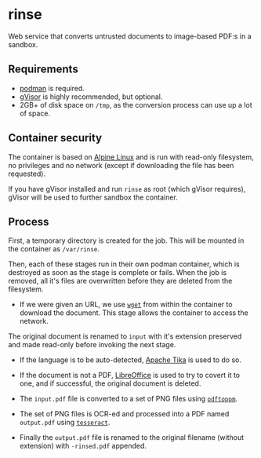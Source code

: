 # rinse

Web service that converts untrusted documents to image-based PDF:s in a sandbox.

## Requirements

* [podman](https://podman.io/) is required.
* [gVisor](https://gvisor.dev/) is highly recommended, but optional.
* 2GB+ of disk space on `/tmp`, as the conversion process can use up a lot of space.

## Container security

The container is based on [Alpine Linux](https://www.alpinelinux.org/) and is run
with read-only filesystem, no privileges and no network (except if downloading
the file has been requested).

If you have gVisor installed and run `rinse` as root (which gVisor requires),
gVisor will be used to further sandbox the container.

## Process

First, a temporary directory is created for the job. This will be mounted in the 
container as `/var/rinse`.

Then, each of these stages run in their own podman container, which is destroyed 
as soon as the stage is complete or fails. When the job is removed, all it's files
are overwritten before they are deleted from the filesystem.

- If we were given an URL, we use [`wget`](https://www.gnu.org/software/wget/)
  from within the container to download the document. This stage allows the
  container to access the network.

The original document is renamed to `input` with it's extension preserved and made
read-only before invoking the next stage.

- If the language is to be auto-detected, [Apache Tika](https://tika.apache.org/)
  is used to do so.

- If the document is not a PDF, [LibreOffice](https://www.libreoffice.org/) is
  used to try to covert it to one, and if successful, the original document
  is deleted.

- The `input.pdf` file is converted to a set of PNG files using
  [`pdftoppm`](https://poppler.freedesktop.org/).

- The set of PNG files is OCR-ed and processed into a PDF named
  `output.pdf` using [`tesseract`](https://tesseract-ocr.github.io/).

- Finally the `output.pdf` file is renamed to the original filename
  (without extension) with `-rinsed.pdf` appended.
